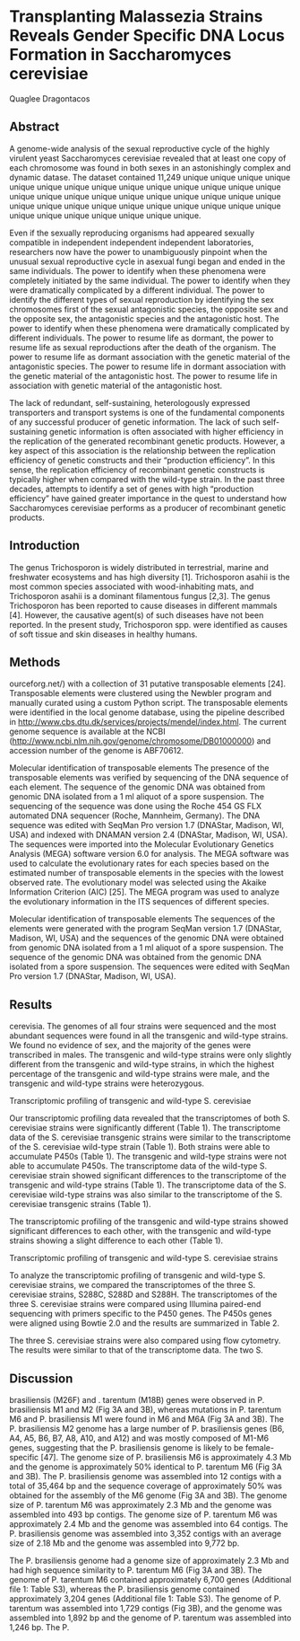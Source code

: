 # Transplanting Malassezia Strains Reveals Gender Specific DNA Locus Formation in Saccharomyces cerevisiae
Quaglee Dragontacos


## Abstract

A genome-wide analysis of the sexual reproductive cycle of the highly virulent yeast Saccharomyces cerevisiae revealed that at least one copy of each chromosome was found in both sexes in an astonishingly complex and dynamic datase. The dataset contained 11,249 unique unique unique unique unique unique unique unique unique unique unique unique unique unique unique unique unique unique unique unique unique unique unique unique unique unique unique unique unique unique unique unique unique unique unique unique unique unique unique unique unique.

Even if the sexually reproducing organisms had appeared sexually compatible in independent independent independent laboratories, researchers now have the power to unambiguously pinpoint when the unusual sexual reproductive cycle in asexual fungi began and ended in the same individuals. The power to identify when these phenomena were completely initiated by the same individual. The power to identify when they were dramatically complicated by a different individual. The power to identify the different types of sexual reproduction by identifying the sex chromosomes first of the sexual antagonistic species, the opposite sex and the opposite sex, the antagonistic species and the antagonistic host. The power to identify when these phenomena were dramatically complicated by different individuals. The power to resume life as dormant, the power to resume life as sexual reproductions after the death of the organism. The power to resume life as dormant association with the genetic material of the antagonistic species. The power to resume life in dormant association with the genetic material of the antagonistic host. The power to resume life in association with genetic material of the antagonistic host.

The lack of redundant, self-sustaining, heterologously expressed transporters and transport systems is one of the fundamental components of any successful producer of genetic information. The lack of such self-sustaining genetic information is often associated with higher efficiency in the replication of the generated recombinant genetic products. However, a key aspect of this association is the relationship between the replication efficiency of genetic constructs and their “production efficiency”. In this sense, the replication efficiency of recombinant genetic constructs is typically higher when compared with the wild-type strain. In the past three decades, attempts to identify a set of genes with high “production efficiency” have gained greater importance in the quest to understand how Saccharomyces cerevisiae performs as a producer of recombinant genetic products.


## Introduction
The genus Trichosporon is widely distributed in terrestrial, marine and freshwater ecosystems and has high diversity [1]. Trichosporon asahii is the most common species associated with wood-inhabiting mats, and Trichosporon asahii is a dominant filamentous fungus [2,3]. The genus Trichosporon has been reported to cause diseases in different mammals [4]. However, the causative agent(s) of such diseases have not been reported. In the present study, Trichosporon spp. were identified as causes of soft tissue and skin diseases in healthy humans.


## Methods
ourceforg.net/) with a collection of 31 putative transposable elements [24]. Transposable elements were clustered using the Newbler program and manually curated using a custom Python script. The transposable elements were identified in the local genome database, using the pipeline described in http://www.cbs.dtu.dk/services/projects/mendel/index.html. The current genome sequence is available at the NCBI (http://www.ncbi.nlm.nih.gov/genome/chromosome/DB01000000) and accession number of the genome is ABF70612.

Molecular identification of transposable elements
The presence of the transposable elements was verified by sequencing of the DNA sequence of each element. The sequence of the genomic DNA was obtained from genomic DNA isolated from a 1 ml aliquot of a spore suspension. The sequencing of the sequence was done using the Roche 454 GS FLX automated DNA sequencer (Roche, Mannheim, Germany). The DNA sequence was edited with SeqMan Pro version 1.7 (DNAStar, Madison, WI, USA) and indexed with DNAMAN version 2.4 (DNAStar, Madison, WI, USA). The sequences were imported into the Molecular Evolutionary Genetics Analysis (MEGA) software version 6.0 for analysis. The MEGA software was used to calculate the evolutionary rates for each species based on the estimated number of transposable elements in the species with the lowest observed rate. The evolutionary model was selected using the Akaike Information Criterion (AIC) [25]. The MEGA program was used to analyze the evolutionary information in the ITS sequences of different species.

Molecular identification of transposable elements
The sequences of the elements were generated with the program SeqMan version 1.7 (DNAStar, Madison, WI, USA) and the sequences of the genomic DNA were obtained from genomic DNA isolated from a 1 ml aliquot of a spore suspension. The sequence of the genomic DNA was obtained from the genomic DNA isolated from a spore suspension. The sequences were edited with SeqMan Pro version 1.7 (DNAStar, Madison, WI, USA).


## Results
cerevisia. The genomes of all four strains were sequenced and the most abundant sequences were found in all the transgenic and wild-type strains. We found no evidence of sex, and the majority of the genes were transcribed in males. The transgenic and wild-type strains were only slightly different from the transgenic and wild-type strains, in which the highest percentage of the transgenic and wild-type strains were male, and the transgenic and wild-type strains were heterozygous.

Transcriptomic profiling of transgenic and wild-type S. cerevisiae

Our transcriptomic profiling data revealed that the transcriptomes of both S. cerevisiae strains were significantly different (Table 1). The transcriptome data of the S. cerevisiae transgenic strains were similar to the transcriptome of the S. cerevisiae wild-type strain (Table 1). Both strains were able to accumulate P450s (Table 1). The transgenic and wild-type strains were not able to accumulate P450s. The transcriptome data of the wild-type S. cerevisiae strain showed significant differences to the transcriptome of the transgenic and wild-type strains (Table 1). The transcriptome data of the S. cerevisiae wild-type strains was also similar to the transcriptome of the S. cerevisiae transgenic strains (Table 1).

The transcriptomic profiling of the transgenic and wild-type strains showed significant differences to each other, with the transgenic and wild-type strains showing a slight difference to each other (Table 1).

Transcriptomic profiling of transgenic and wild-type S. cerevisiae strains

To analyze the transcriptomic profiling of transgenic and wild-type S. cerevisiae strains, we compared the transcriptomes of the three S. cerevisiae strains, S288C, S288D and S288H. The transcriptomes of the three S. cerevisiae strains were compared using Illumina paired-end sequencing with primers specific to the P450 genes. The P450s genes were aligned using Bowtie 2.0 and the results are summarized in Table 2.

The three S. cerevisiae strains were also compared using flow cytometry. The results were similar to that of the transcriptome data. The two S.


## Discussion
brasiliensis (M26F) and . tarentum (M18B) genes were observed in P. brasiliensis M1 and M2 (Fig 3A and 3B), whereas mutations in P. tarentum M6 and P. brasiliensis M1 were found in M6 and M6A (Fig 3A and 3B). The P. brasiliensis M2 genome has a large number of P. brasiliensis genes (B6, A4, A5, B6, B7, A8, A10, and A12) and was mostly composed of M1-M6 genes, suggesting that the P. brasiliensis genome is likely to be female-specific [47]. The genome size of P. brasiliensis M6 is approximately 4.3 Mb and the genome is approximately 50% identical to P. tarentum M6 (Fig 3A and 3B). The P. brasiliensis genome was assembled into 12 contigs with a total of 35,464 bp and the sequence coverage of approximately 50% was obtained for the assembly of the M6 genome (Fig 3A and 3B). The genome size of P. tarentum M6 was approximately 2.3 Mb and the genome was assembled into 493 bp contigs. The genome size of P. tarentum M6 was approximately 2.4 Mb and the genome was assembled into 64 contigs. The P. brasiliensis genome was assembled into 3,352 contigs with an average size of 2.18 Mb and the genome was assembled into 9,772 bp.

The P. brasiliensis genome had a genome size of approximately 2.3 Mb and had high sequence similarity to P. tarentum M6 (Fig 3A and 3B). The genome of P. tarentum M6 contained approximately 6,700 genes (Additional file 1: Table S3), whereas the P. brasiliensis genome contained approximately 3,204 genes (Additional file 1: Table S3). The genome of P. tarentum was assembled into 1,729 contigs (Fig 3B), and the genome was assembled into 1,892 bp and the genome of P. tarentum was assembled into 1,246 bp. The P.

